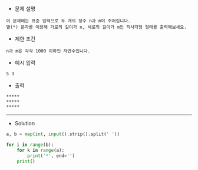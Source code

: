 - 문제 설명
```
이 문제에는 표준 입력으로 두 개의 정수 n과 m이 주어집니다.
별(*) 문자를 이용해 가로의 길이가 n, 세로의 길이가 m인 직사각형 형태를 출력해보세요.
```

- 제한 조건
```
n과 m은 각각 1000 이하인 자연수입니다.
```

- 예시 입력
```
5 3
```

- 출력
```
*****
*****
*****
```

--- 

- Solution

```py
a, b = map(int, input().strip().split(' '))

for i in range(b):
    for k in range(a):
        print('*', end='')
    print()
```
